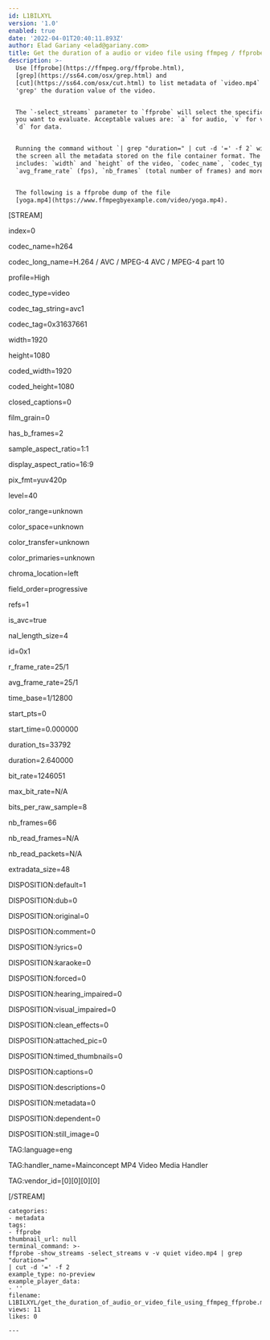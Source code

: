 ```yaml
---
id: L1BILXYL
version: '1.0'
enabled: true
date: '2022-04-01T20:40:11.893Z'
author: Elad Gariany <elad@gariany.com>
title: Get the duration of a audio or video file using ffmpeg / ffprobe
description: >-
  Use [ffprobe](https://ffmpeg.org/ffprobe.html),
  [grep](https://ss64.com/osx/grep.html) and
  [cut](https://ss64.com/osx/cut.html) to list metadata of `video.mp4` and
  'grep' the duration value of the video.


  The `-select_streams` parameter to `ffprobe` will select the specific stream
  you want to evaluate. Acceptable values are: `a` for audio, `v` for video and
  `d` for data.


  Running the command without `| grep "duration=" | cut -d '=' -f 2` will log to
  the screen all the metadata stored on the file container format. The data
  includes: `width` and `height` of the video, `codec_name`, `codec_type`,
  `avg_frame_rate` (fps), `nb_frames` (total number of frames) and more.


  The following is a ffprobe dump of the file
  [yoga.mp4](https://www.ffmpegbyexample.com/video/yoga.mp4).


  ```

  [STREAM]

  index=0

  codec_name=h264

  codec_long_name=H.264 / AVC / MPEG-4 AVC / MPEG-4 part 10

  profile=High

  codec_type=video

  codec_tag_string=avc1

  codec_tag=0x31637661

  width=1920

  height=1080

  coded_width=1920

  coded_height=1080

  closed_captions=0

  film_grain=0

  has_b_frames=2

  sample_aspect_ratio=1:1

  display_aspect_ratio=16:9

  pix_fmt=yuv420p

  level=40

  color_range=unknown

  color_space=unknown

  color_transfer=unknown

  color_primaries=unknown

  chroma_location=left

  field_order=progressive

  refs=1

  is_avc=true

  nal_length_size=4

  id=0x1

  r_frame_rate=25/1

  avg_frame_rate=25/1

  time_base=1/12800

  start_pts=0

  start_time=0.000000

  duration_ts=33792

  duration=2.640000

  bit_rate=1246051

  max_bit_rate=N/A

  bits_per_raw_sample=8

  nb_frames=66

  nb_read_frames=N/A

  nb_read_packets=N/A

  extradata_size=48

  DISPOSITION:default=1

  DISPOSITION:dub=0

  DISPOSITION:original=0

  DISPOSITION:comment=0

  DISPOSITION:lyrics=0

  DISPOSITION:karaoke=0

  DISPOSITION:forced=0

  DISPOSITION:hearing_impaired=0

  DISPOSITION:visual_impaired=0

  DISPOSITION:clean_effects=0

  DISPOSITION:attached_pic=0

  DISPOSITION:timed_thumbnails=0

  DISPOSITION:captions=0

  DISPOSITION:descriptions=0

  DISPOSITION:metadata=0

  DISPOSITION:dependent=0

  DISPOSITION:still_image=0

  TAG:language=eng

  TAG:handler_name=Mainconcept MP4 Video Media Handler

  TAG:vendor_id=[0][0][0][0]

  [/STREAM]

  ```
categories:
  - metadata
tags:
  - ffprobe
thumbnail_url: null
terminal_command: >-
  ffprobe -show_streams -select_streams v -v quiet video.mp4 | grep "duration="
  | cut -d '=' -f 2
example_type: no-preview
example_player_data:
  - ''
filename: L1BILXYL/get_the_duration_of_audio_or_video_file_using_ffmpeg_ffprobe.md
views: 11
likes: 0

---
```

